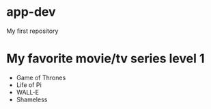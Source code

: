 # app-dev
My first repository
<h1>My favorite movie/tv series level 1</h1>
<ul>
  <li>Game of Thrones</li>
  <li>Life of Pi</li>
  <li>WALL-E</li>
  <li>Shameless</li>
</ul>
